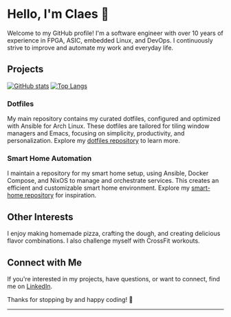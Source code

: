 # Hello, I'm Claes 👋

Welcome to my GitHub profile! I'm a software engineer with over 10 years of experience
in FPGA, ASIC, embedded Linux, and DevOps. I continuously strive to improve and automate
my work and everyday life.

## Projects

[![GitHub stats](https://github-readme-stats.vercel.app/api?username=claha&theme=transparent&show_icons=true)](<>)
[![Top Langs](https://github-readme-stats.vercel.app/api/top-langs/?username=claha&theme=transparent&layout=compact&langs_count=8)](<>)

### Dotfiles

My main repository contains my curated dotfiles, configured and optimized with Ansible
for Arch Linux. These dotfiles are tailored for tiling window managers and Emacs,
focusing on simplicity, productivity, and personalization. Explore my [dotfiles repository][dotfiles-repo]
to learn more.

### Smart Home Automation

I maintain a repository for my smart home setup, using Ansible, Docker Compose, and
NixOS to manage and orchestrate services. This creates an efficient and customizable
smart home environment. Explore my [smart-home repository][smart-home-repo] for inspiration.

## Other Interests

I enjoy making homemade pizza, crafting the dough, and creating delicious flavor
combinations. I also challenge myself with CrossFit workouts.

## Connect with Me

If you're interested in my projects, have questions, or want to connect, find me
on [LinkedIn][linkedin-profile].

Thanks for stopping by and happy coding! 🚀

______________________________________________________________________

[dotfiles-repo]: https://github.com/claha/dotfiles
[linkedin-profile]: https://linkedin.com/in/claes-hallstr%C3%B6m-1a774616a
[smart-home-repo]: https://github.com/claha/smart-home
